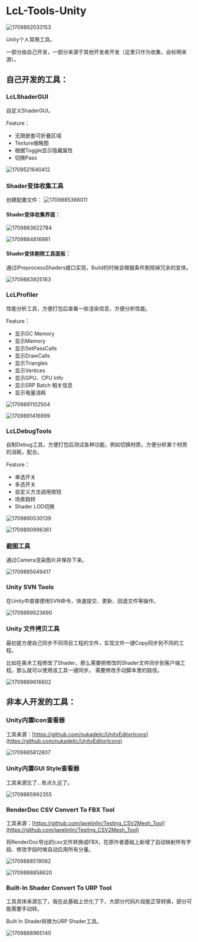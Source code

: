 # LcL-Tools-Unity


![1709892033153](image/README/1709892033153.png)

Unity个人常用工具。

一部分由自己开发，一部分来源于其他开发者开发（这里只作为收集，会标明来源）。


## 自己开发的工具：

### LcLShaderGUI

自定义ShaderGUI。

Feature：

- 无限嵌套可折叠区域
- Texture缩略图
- 根据Toggle显示隐藏属性
- 切换Pass


![1709521640412](image/README/1709521640412.png)

### Shader变体收集工具

创建配置文件：
![1709885366011](image/README/1709885366011.png)

#### Shader变体收集界面：

![1709883622784](image/README/1709883622784.png)

![1709884816981](image/README/1709884816981.png)

#### Shader变体剔除工具面板：

通过IPreprocessShaders接口实现，Build的时候会根据条件剔除掉冗余的变体。

![1709883925163](image/README/1709883925163.png)

### LcLProfiler

性能分析工具，方便打包后查看一些渲染信息，方便分析性能。

Feature：
- 显示GC Memory
- 显示Memory
- 显示SetPassCalls
- 显示DrawCalls
- 显示Triangles
- 显示Vertices
- 显示GPU、CPU Info
- 显示SRP Batch 相关信息
- 显示电量消耗

![1709891102504](image/README/1709891102504.png)

![1709891416999](image/README/1709891416999.png)

### LcLDebugTools

自制Debug工具，方便打包后测试各种功能，例如切换材质，方便分析某个材质的消耗，配合。

Feature：

- 单选开关
- 多选开关
- 自定义方法调用按钮
- 场景跳转
- Shader LOD切换

![1709890530139](image/README/1709890530139.png)

![1709890996361](image/README/1709890996361.gif)



### 截图工具

通过Camera渲染图片并保存下来。

![1709885049417](image/README/1709885049417.png)

### Unity SVN Tools

在Unity中直接使用SVN命令，快速提交、更新、回退文件等操作。

![1709889523690](image/README/1709889523690.png)

### Unity 文件拷贝工具

最初是方便自己同步不同项目工程的文件，实现文件一键Copy同步到不同的工程。

比如在美术工程修改了Shader，那么需要把修改的Shader文件同步到客户端工程。那么就可以使用该工具一键同步。
需要修改手动脚本里的路径。

![1709889616602](image/README/1709889616602.png)


## 非本人开发的工具：

### Unity内置Icon查看器

工具来源：[https://github.com/nukadelic/UnityEditorIcons](https://github.com/nukadelic/UnityEditorIcons)

![1709885812807](image/README/1709885812807.png)

### Unity内置GUI Style查看器

工具来源忘了...有点久远了。

![1709885992355](image/README/1709885992355.png)


### RenderDoc CSV Convert To FBX Tool

工具来源：[https://github.com/javelinlin/Testing_CSV2Mesh_Tool](https://github.com/javelinlin/Testing_CSV2Mesh_Tool)

将RenderDoc导出的csv文件转换成FBX，在原作者基础上新增了自动映射所有字段、修改字段时候自动应用所有分量。

![1709888519062](image/README/1709888519062.gif)

![1709888858620](image/README/1709888858620.gif)

### Built-In Shader Convert To URP Tool

工具具体来源忘了，我在此基础上优化了下，大部分代码片段能正常转换，部分可能需要手动转。

Built In Shader转换为URP Shader工具。

![1709888965140](image/README/1709888965140.png)
